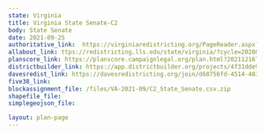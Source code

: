 ```yaml
---
state: Virginia
title: Virginia State Senate-C2
body: State Senate
date: 2021-09-25
authoritative_link:  https://virginiaredistricting.org/PageReader.aspx?page=2021PlanData
allabout_link: ttps://redistricting.lls.edu/state/virginia/?cycle=2020&level=State%20Upper&startdate=
planscore_link: https://planscore.campaignlegal.org/plan.html?20211216T181058.274843067Z
districtbuilder_link: https://app.districtbuilder.org/projects/4f31dde9-1626-4136-95b0-03373f2dd17b
davesredist_link: https://davesredistricting.org/join/d68756fd-4514-403c-ae7e-d39ec2741fe0
five38_link:
blockassignment_file: /files/VA-2021-09/C2_State_Senate.csv.zip
shapefile_file:
simplegeojson_file:

layout: plan-page
---
```

